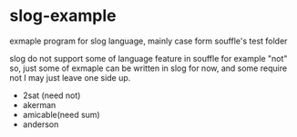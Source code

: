 # slog-example
exmaple program for slog language, mainly case form souffle's test folder

slog do not support some of language feature in souffle for example "not" so, just some of exmaple can be written in slog for now, and some require not I may just leave one side up.

- 2sat (need not)
- akerman
- amicable(need sum)
- anderson
